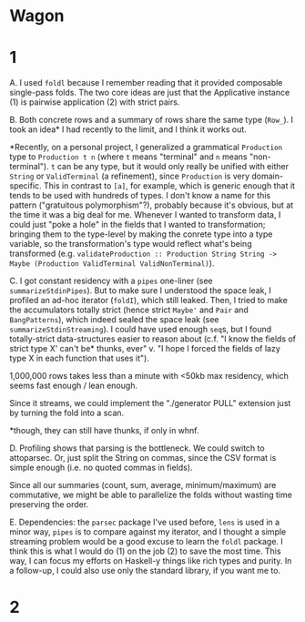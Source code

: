 Wagon 
= 


1 
== 


A. I used `foldl` because I remember reading that it provided composable single-pass folds. The two core ideas are just that the Applicative instance (1) is pairwise application (2) with strict pairs.


B. Both concrete rows and a summary of rows share the same type (`Row_`). I took an idea* I had recently to the limit, and I think it works out.

*Recently, on a personal project, I generalized a grammatical `Production` type to `Production t n` (where `t` means "terminal" and `n` means "non-terminal"). `t` can be any type, but it would only really be unified with either `String` or `ValidTerminal` 
(a refinement), since `Production` is very domain-specific. This in contrast to `[a]`, for example, which is generic enough that it tends to be used with hundreds of types. I don't know a name for this pattern ("gratuitous polymorphism"?), probably because it's obvious, but at the time it was a big deal for me. Whenever I wanted to transform data, I could just "poke a hole" in the fields that I wanted to transformation; bringing them to the type-level by making the conrete type into a type variable, so the transformation's type would reflect what's being transformed (e.g. `validateProduction :: Production String String -> Maybe (Production ValidTerminal ValidNonTerminal)`). 


C. I got constant residency with a `pipes` one-liner (see `summarizeStdinPipes`). But to make sure I understood the space leak, I profiled an ad-hoc iterator (`foldI`), which still leaked. Then, I tried to make the accumulators totally strict (hence strict `Maybe'` and `Pair` and `BangPatterns`), which indeed sealed the space leak (see `summarizeStdinStreaming`). I could have used enough `seq`s, but I found totally-strict data-structures easier to reason about (c.f. "I know the fields of strict type X' can't be* thunks, ever" v. "I hope I forced the fields of lazy type X in each function that uses it").

1,000,000 rows takes less than a minute with <50kb max residency, which seems fast enough / lean enough. 

Since it streams, we could implement the "./generator PULL" extension just by turning the fold into a scan.

*though, they can still have thunks, if only in whnf. 


D. Profiling shows that parsing is the bottleneck. We could switch to attoparsec. Or, just split the String on commas, since the CSV format is simple enough (i.e. no quoted commas in fields). 

Since all our summaries (count, sum, average, minimum/maximum) are commutative, we might be able to parallelize the folds without wasting time preserving the order. 


E. Dependencies: the `parsec` package I've used before, `lens` is used in a minor way, `pipes` is to compare against my iterator, and I thought a simple streaming problem would be a good excuse to learn the `foldl` package. I think this is what I would do (1) on the job (2) to save the most time. This way, I can focus my efforts on Haskell-y things like rich types and purity. In a follow-up, I could also use only the standard library, if you want me to. 


2 
== 

